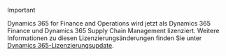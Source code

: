 > [!IMPORTANT]
> Dynamics 365 for Finance and Operations wird jetzt als Dynamics 365 Finance und Dynamics 365 Supply Chain Management lizenziert. Weitere Informationen zu diesen Lizenzierungsänderungen finden Sie unter [Dynamics 365-Lizenzierungsupdate](https://docs.microsoft.com/dynamics365/licensing/update). 
